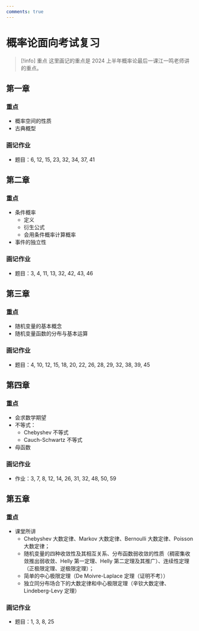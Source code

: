 ```yaml
---
comments: true
---
```


# 概率论面向考试复习

>[!info] 重点
>这里画记的重点是 2024 上半年概率论最后一课江一鸣老师讲的重点。

## 第一章
### 重点
- 概率空间的性质
- 古典概型
### 画记作业
- 题目：6, 12, 15, 23, 32, 34, 37, 41

## 第二章
### 重点
- 条件概率
	- 定义
	- 衍生公式
	- 会用条件概率计算概率
- 事件的独立性

### 画记作业
- 题目：3, 4, 11, 13, 32, 42, 43, 46

## 第三章
### 重点
- 随机变量的基本概念
- 随机变量函数的分布与基本运算

### 画记作业
- 题目：4, 10, 12, 15, 18, 20, 22, 26, 28, 29, 32, 38, 39, 45

## 第四章
### 重点
- 会求数学期望
- 不等式：
	- Chebyshev 不等式
	- Cauch-Schwartz 不等式
- 母函数

### 画记作业
- 作业：3, 7, 8, 12, 14, 26, 31, 32, 48, 50, 59

## 第五章
### 重点
- 课堂所讲
	- Chebyshev 大数定律、Markov 大数定律、Bernoulli 大数定律、Poisson 大数定律；
	- 随机变量的四种收敛性及其相互关系、分布函数弱收敛的性质（稠密集收敛推出弱收敛、Helly 第一定理、Helly 第二定理及其推广）、连续性定理（正极限定理、逆极限定理）；
	- 简单的中心极限定理（De Moivre-Laplace 定理（证明不考））
	- 独立同分布场合下的大数定律和中心极限定理（辛钦大数定律、Lindeberg-Levy 定理）

### 画记作业
- 题目：1, 3, 8, 25

